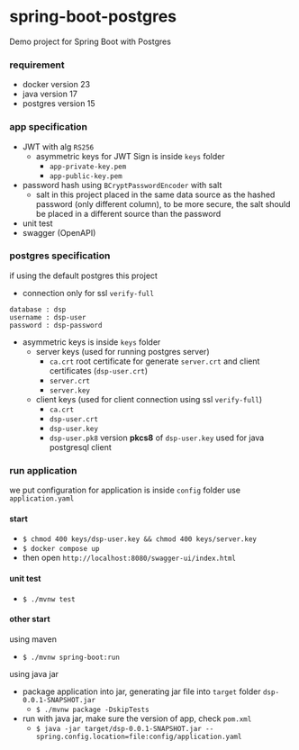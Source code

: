 # spring-boot-postgres
Demo project for Spring Boot with Postgres

### requirement
- docker version 23
- java version 17
- postgres version 15

### app specification
- JWT with alg `RS256`
  - asymmetric keys for JWT Sign is inside `keys` folder
    - `app-private-key.pem`
    - `app-public-key.pem`
- password hash using `BCryptPasswordEncoder` with salt
  - salt in this project placed in the same data source as the hashed password (only different column), to be more
    secure, the salt should be placed in a different source than the password
- unit test
- swagger (OpenAPI)

### postgres specification
if using the default postgres this project
- connection only for ssl `verify-full`
```
database : dsp
username : dsp-user
password : dsp-password
```
- asymmetric keys is inside `keys` folder
  - server keys (used for running postgres server)
    - `ca.crt` root certificate for generate `server.crt` and client certificates (`dsp-user.crt`)
    - `server.crt`
    - `server.key`
  - client keys (used for client connection using ssl `verify-full`)
    - `ca.crt`
    - `dsp-user.crt`
    - `dsp-user.key`
    - `dsp-user.pk8` version **pkcs8** of `dsp-user.key` used for java postgresql client

### run application
we put configuration for application is inside `config` folder use `application.yaml`

#### start
- `$ chmod 400 keys/dsp-user.key && chmod 400 keys/server.key`
- `$ docker compose up`
- then open `http://localhost:8080/swagger-ui/index.html`

#### unit test
- `$ ./mvnw test`

#### other start
using maven
- `$ ./mvnw spring-boot:run`

using java jar
- package application into jar, generating jar file into `target` folder `dsp-0.0.1-SNAPSHOT.jar`
  - `$ ./mvnw package -DskipTests`
- run with java jar, make sure the version of app, check `pom.xml`
  - `$ java -jar target/dsp-0.0.1-SNAPSHOT.jar --spring.config.location=file:config/application.yaml`
